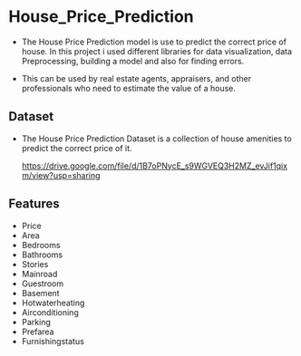 
# House_Price_Prediction

- The House Price Prediction model is use to predict the correct price of house. In this project i used different libraries for data visualization, data Preprocessing, building a model and also for finding errors.

- This can be used by real estate agents, appraisers, and other professionals who need to estimate the value of a house.


## Dataset

- The House Price Prediction Dataset is a collection of house amenities to predict the correct price of it.

    https://drive.google.com/file/d/1B7oPNycE_s9WGVEQ3H2MZ_evJif1qixm/view?usp=sharing


## Features

- Price
- Area	
- Bedrooms	
- Bathrooms	
- Stories	
- Mainroad	
- Guestroom	
- Basement	
- Hotwaterheating
- Airconditioning	
- Parking	
- Prefarea	
- Furnishingstatus

